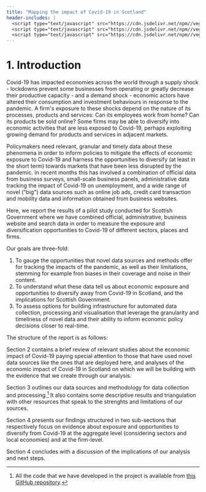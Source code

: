 ```yaml
---
title: "Mapping the impact of Covid-19 in Scotland"
header-includes: |
  <script type="text/javascript" src="https://cdn.jsdelivr.net/npm//vega@5"></script>
  <script type="text/javascript" src="https://cdn.jsdelivr.net/npm//vega-lite@4.8.1"></script>
  <script type="text/javascript" src="https://cdn.jsdelivr.net/npm//vega-embed@6"></script>
---
```


# 1. Introduction

Covid-19 has impacted economies across the world through a supply shock - lockdowns prevent some businesses from operating or greatly decrease their productive capacity - and a demand shock - economic actors have altered their consumption and investment behaviours in response to the pandemic. A firm's exposure to these shocks depend on the nature of its processes, products and services: Can its employees work from home? Can its products be sold online? Some firms may be able to diversify into economic activities that are less exposed to Covid-19, perhaps exploiting growing demand for products and services in adjacent markets. 

Policymakers need relevant, granular and timely data about these phenomena in order to inform policies to mitigate the effects of economic exposure to Covid-19 and harness the opportunities to diversify (at least in the short term) towards markets that have been less disrupted by the pandemic. In recent months this has involved a combination of official data from business surveys, small-scale business panels, administrative data tracking the impact of Covid-19 on unemployment, and a wide range of novel ("big") data sources such as online job ads, credit card transaction and mobility data and information obtained from business websites. 

Here, we report the results of a pilot study conducted for Scottish Government where we have combined official, administrative, business website and search data in order to measure the exposure and diversification opportunities to Covid-19 of different sectors, places and firms.  

Our goals are three-fold: 

1. To gauge the opportunities that novel data sources and methods offer for tracking the impacts of the pandemic, as well as their limitations, stemming for example fron biases in their coverage and noise in their content.
2. To understand what these data tell us about economic exposure and opportunities to diversify away from Covid-19 in Scotland, and the implications for Scottish Government.
3. To assess options for building infrastructure for automated data collection, processing and visualisation that leverage the granularity and timeliness of novel data and their ability to inform economic policy decisions closer to real-time.

The structure of the report is as follows:

Section 2 contains a brief review of relevant studies about the economic impact of Covid-19 paying special attention to those that have used novel data sources like the ones that are deployed here, and analyses of the economic impact of Covid-19 in Scotland on which we will be building with the evidence that we create through our analysis.

Section 3 outlines our data sources and methodology for data collection and processing.[^1] It also contains some descriptive results and triangulation with other resources that speak to the strenghts and limitations of our sources.

[^1]: All the code that we have developed in the project is available from [this GitHub repository](https://github.com/nestauk/sg_covid_impact).

Section 4 presents our findings structured in two sub-sections that respectively focus on evidence about exposure and opportunities to diversify from Covid-19 at the aggregate level (considering sectors and local economies) and at the firm-level. 

Section 4 concludes with a discussion of the implications of our analysis and next steps.
